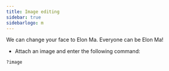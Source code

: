 ```yaml
---
title: Image editing
sidebar: true
sidebarlogo: m
---
```


We can change your face to Elon Ma. Everyone can be Elon Ma!

+ Attach an image and enter the following command:
```
?image
```
